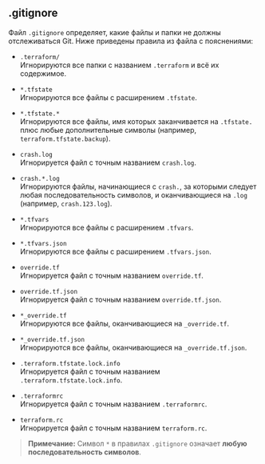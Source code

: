 ## .gitignore

Файл `.gitignore` определяет, какие файлы и папки не должны отслеживаться Git. Ниже приведены правила из файла с пояснениями:

- `.terraform/`  
  Игнорируются все папки с названием `.terraform` и всё их содержимое.

- `*.tfstate`  
  Игнорируются все файлы с расширением `.tfstate`.

- `*.tfstate.*`  
  Игнорируются все файлы, имя которых заканчивается на `.tfstate.` плюс любые дополнительные символы (например, `terraform.tfstate.backup`).

- `crash.log`  
  Игнорируется файл с точным названием `crash.log`.

- `crash.*.log`  
  Игнорируются файлы, начинающиеся с `crash.`, за которыми следует любая последовательность символов, и оканчивающиеся на `.log` (например, `crash.123.log`).

- `*.tfvars`  
  Игнорируются все файлы с расширением `.tfvars`.

- `*.tfvars.json`  
  Игнорируются все файлы с расширением `.tfvars.json`.

- `override.tf`  
  Игнорируется файл с точным названием `override.tf`.

- `override.tf.json`  
  Игнорируется файл с точным названием `override.tf.json`.

- `*_override.tf`  
  Игнорируются все файлы, оканчивающиеся на `_override.tf`.

- `*_override.tf.json`  
  Игнорируются все файлы, оканчивающиеся на `_override.tf.json`.

- `.terraform.tfstate.lock.info`  
  Игнорируется файл с точным названием `.terraform.tfstate.lock.info`.

- `.terraformrc`  
  Игнорируется файл с точным названием `.terraformrc`.

- `terraform.rc`  
  Игнорируется файл с точным названием `terraform.rc`.

> **Примечание:** Символ `*` в правилах `.gitignore` означает **любую последовательность символов**.